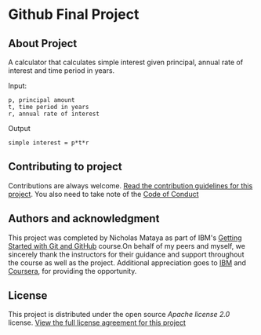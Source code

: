 # Github Final Project

## About Project

A calculator that calculates simple interest given principal, annual rate of interest and time period in years.

Input:
   ```
   p, principal amount
   t, time period in years
   r, annual rate of interest
```
   
Output
  ``` 
  simple interest = p*t*r
```

## Contributing to project

Contributions are always welcome. [Read the contribution guidelines for this project](docs/CONTRIBUTING.md).
You also need to take note of the [Code of Conduct](docs/CODE_OF_CONDUCT.md)

## Authors and acknowledgment

This project was completed by Nicholas Mataya as part of IBM's [Getting Started with Git and GitHub](https://www.coursera.org/learn/getting-started-with-git-and-github) course.On behalf of my peers and myself, we sincerely thank the instructors for their guidance and support throughout the course as well as the project. Additional appreciation goes to [IBM](https://www.ibm.com/) and [Coursera](https://www.coursera.org/), for providing the opportunity.


## License

This project is distributed under the open source _Apache license 2.0_ license. [View the full license agreement for this project](docs/LICENSE)
